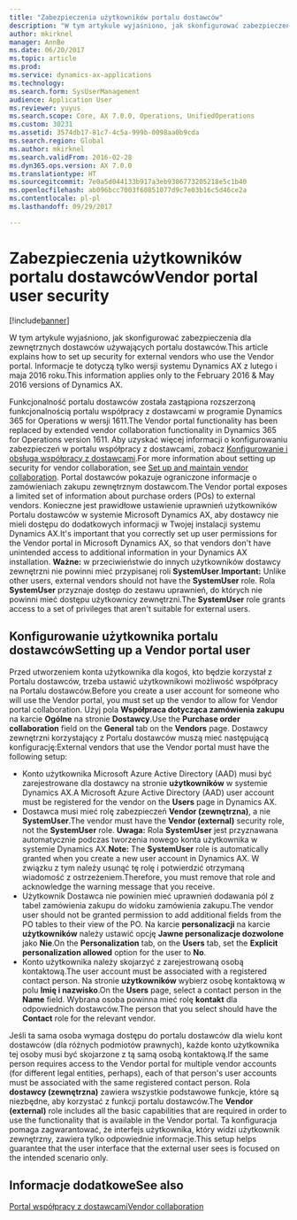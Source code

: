 ```yaml
---
title: "Zabezpieczenia użytkowników portalu dostawców"
description: "W tym artykule wyjaśniono, jak skonfigurować zabezpieczenia dla zewnętrznych dostawców używających portalu dostawców. Informacje te dotyczą tylko wersji systemu Dynamics AX z lutego i maja 2016 roku."
author: mkirknel
manager: AnnBe
ms.date: 06/20/2017
ms.topic: article
ms.prod: 
ms.service: dynamics-ax-applications
ms.technology: 
ms.search.form: SysUserManagement
audience: Application User
ms.reviewer: yuyus
ms.search.scope: Core, AX 7.0.0, Operations, UnifiedOperations
ms.custom: 30231
ms.assetid: 3574db17-81c7-4c5a-999b-0098aa0b9cda
ms.search.region: Global
ms.author: mkirknel
ms.search.validFrom: 2016-02-28
ms.dyn365.ops.version: AX 7.0.0
ms.translationtype: HT
ms.sourcegitcommit: 7e0a5d044133b917a3eb9386773205218e5c1b40
ms.openlocfilehash: ab096bcc7003f60851077d9c7e03b16c5d46ce2a
ms.contentlocale: pl-pl
ms.lasthandoff: 09/29/2017

---
```


# <a name="vendor-portal-user-security"></a><span data-ttu-id="74a13-104">Zabezpieczenia użytkowników portalu dostawców</span><span class="sxs-lookup"><span data-stu-id="74a13-104">Vendor portal user security</span></span>

[!include[banner](../includes/banner.md)]


<span data-ttu-id="74a13-105">W tym artykule wyjaśniono, jak skonfigurować zabezpieczenia dla zewnętrznych dostawców używających portalu dostawców.</span><span class="sxs-lookup"><span data-stu-id="74a13-105">This article explains how to set up security for external vendors who use the Vendor portal.</span></span> <span data-ttu-id="74a13-106">Informacje te dotyczą tylko wersji systemu Dynamics AX z lutego i maja 2016 roku.</span><span class="sxs-lookup"><span data-stu-id="74a13-106">This information applies only to the February 2016 &amp; May 2016 versions of Dynamics AX.</span></span>

<span data-ttu-id="74a13-107">Funkcjonalność portalu dostawców została zastąpiona rozszerzoną funkcjonalnością portalu współpracy z dostawcami w programie Dynamics 365 for Operations w wersji 1611.</span><span class="sxs-lookup"><span data-stu-id="74a13-107">The Vendor portal functionality has been replaced by extended vendor collaboration functionality in Dynamics 365 for Operations version 1611.</span></span> <span data-ttu-id="74a13-108">Aby uzyskać więcej informacji o konfigurowaniu zabezpieczeń w portalu współpracy z dostawcami, zobacz [Konfigurowanie i obsługa współpracy z dostawcami](set-up-maintain-vendor-collaboration.md).</span><span class="sxs-lookup"><span data-stu-id="74a13-108">For more information about setting up security for vendor collaboration, see [Set up and maintain vendor collaboration](set-up-maintain-vendor-collaboration.md).</span></span> <span data-ttu-id="74a13-109">Portal dostawców pokazuje ograniczone informacje o zamówieniach zakupu zewnętrznym dostawcom.</span><span class="sxs-lookup"><span data-stu-id="74a13-109">The Vendor portal exposes a limited set of information about purchase orders (POs) to external vendors.</span></span> <span data-ttu-id="74a13-110">Konieczne jest prawidłowe ustawienie uprawnień użytkowników Portalu dostawców w systemie Microsoft Dynamics AX, aby dostawcy nie mieli dostępu do dodatkowych informacji w Twojej instalacji systemu Dynamics AX.</span><span class="sxs-lookup"><span data-stu-id="74a13-110">It's important that you correctly set up user permissions for the Vendor portal in Microsoft Dynamics AX, so that vendors don't have unintended access to additional information in your Dynamics AX installation.</span></span> <span data-ttu-id="74a13-111">**Ważne:** w przeciwieństwie do innych użytkowników dostawcy zewnętrzni nie powinni mieć przypisanej roli **SystemUser**.</span><span class="sxs-lookup"><span data-stu-id="74a13-111">**Important:** Unlike other users, external vendors should not have the **SystemUser** role.</span></span> <span data-ttu-id="74a13-112">Rola **SystemUser** przyznaje dostęp do zestawu uprawnień, do których nie powinni mieć dostępu użytkownicy zewnętrzni.</span><span class="sxs-lookup"><span data-stu-id="74a13-112">The **SystemUser** role grants access to a set of privileges that aren't suitable for external users.</span></span>

## <a name="setting-up-a-vendor-portal-user"></a><span data-ttu-id="74a13-113">Konfigurowanie użytkownika portalu dostawców</span><span class="sxs-lookup"><span data-stu-id="74a13-113">Setting up a Vendor portal user</span></span>
<span data-ttu-id="74a13-114">Przed utworzeniem konta użytkownika dla kogoś, kto będzie korzystał z Portalu dostawców, trzeba ustawić użytkownikowi możliwość współpracy na Portalu dostawców.</span><span class="sxs-lookup"><span data-stu-id="74a13-114">Before you create a user account for someone who will use the Vendor portal, you must set up the vendor to allow for Vendor portal collaboration.</span></span> <span data-ttu-id="74a13-115">Użyj pola **Współpraca dotycząca zamówienia zakupu** na karcie **Ogólne** na stronie **Dostawcy**.</span><span class="sxs-lookup"><span data-stu-id="74a13-115">Use the **Purchase order collaboration** field on the **General** tab on the **Vendors** page.</span></span> <span data-ttu-id="74a13-116">Dostawcy zewnętrzni korzystający z Portalu dostawców muszą mieć następującą konfigurację:</span><span class="sxs-lookup"><span data-stu-id="74a13-116">External vendors that use the Vendor portal must have the following setup:</span></span>

-   <span data-ttu-id="74a13-117">Konto użytkownika Microsoft Azure Active Directory (AAD) musi być zarejestrowane dla dostawcy na stronie **użytkowników** w systemie Dynamics AX.</span><span class="sxs-lookup"><span data-stu-id="74a13-117">A Microsoft Azure Active Directory (AAD) user account must be registered for the vendor on the **Users** page in Dynamics AX.</span></span>
-   <span data-ttu-id="74a13-118">Dostawca musi mieć rolę zabezpieczeń **Vendor (zewnętrzna)**, a nie **SystemUser**.</span><span class="sxs-lookup"><span data-stu-id="74a13-118">The vendor must have the **Vendor (external)** security role, not the **SystemUser** role.</span></span> <span data-ttu-id="74a13-119">**Uwaga:** Rola **SystemUser** jest przyznawana automatycznie podczas tworzenia nowego konta użytkownika w systemie Dynamics AX.</span><span class="sxs-lookup"><span data-stu-id="74a13-119">**Note:** The **SystemUser** role is automatically granted when you create a new user account in Dynamics AX.</span></span> <span data-ttu-id="74a13-120">W związku z tym należy usunąć tę rolę i potwierdzić otrzymaną wiadomość z ostrzeżeniem.</span><span class="sxs-lookup"><span data-stu-id="74a13-120">Therefore, you must remove that role and acknowledge the warning message that you receive.</span></span>
-   <span data-ttu-id="74a13-121">Użytkownik Dostawca nie powinien mieć uprawnień dodawania pól z tabel zamówienia zakupu do widoku zamówienia zakupu.</span><span class="sxs-lookup"><span data-stu-id="74a13-121">The vendor user should not be granted permission to add additional fields from the PO tables to their view of the PO.</span></span> <span data-ttu-id="74a13-122">Na karcie **personalizacji** na karcie **użytkowników** należy ustawić opcję **Jawne personalizacje dozwolone** jako **Nie**.</span><span class="sxs-lookup"><span data-stu-id="74a13-122">On the **Personalization** tab, on the **Users** tab, set the **Explicit personalization allowed** option for the user to **No**.</span></span>
-   <span data-ttu-id="74a13-123">Konto użytkownika należy skojarzyć z zarejestrowaną osobą kontaktową.</span><span class="sxs-lookup"><span data-stu-id="74a13-123">The user account must be associated with a registered contact person.</span></span> <span data-ttu-id="74a13-124">Na stronie **użytkowników** wybierz osobę kontaktową w polu **Imię i nazwisko**.</span><span class="sxs-lookup"><span data-stu-id="74a13-124">On the **Users** page, select a contact person in the **Name** field.</span></span> <span data-ttu-id="74a13-125">Wybrana osoba powinna mieć rolę **kontakt** dla odpowiednich dostawców.</span><span class="sxs-lookup"><span data-stu-id="74a13-125">The person that you select should have the **Contact** role for the relevant vendor.</span></span>

<span data-ttu-id="74a13-126">Jeśli ta sama osoba wymaga dostępu do portalu dostawców dla wielu kont dostawców (dla różnych podmiotów prawnych), każde konto użytkownika tej osoby musi być skojarzone z tą samą osobą kontaktową.</span><span class="sxs-lookup"><span data-stu-id="74a13-126">If the same person requires access to the Vendor portal for multiple vendor accounts (for different legal entities, perhaps), each of that person's user accounts must be associated with the same registered contact person.</span></span> <span data-ttu-id="74a13-127">Rola **dostawcy (zewnętrzna)** zawiera wszystkie podstawowe funkcje, które są niezbędne, aby korzystać z funkcji portalu dostawców.</span><span class="sxs-lookup"><span data-stu-id="74a13-127">The **Vendor (external)** role includes all the basic capabilities that are required in order to use the functionality that is available in the Vendor portal.</span></span> <span data-ttu-id="74a13-128">Ta konfiguracja pomaga zagwarantować, że interfejs użytkownika, który widzi użytkownik zewnętrzny, zawiera tylko odpowiednie informacje.</span><span class="sxs-lookup"><span data-stu-id="74a13-128">This setup helps guarantee that the user interface that the external user sees is focused on the intended scenario only.</span></span>

<a name="see-also"></a><span data-ttu-id="74a13-129">Informacje dodatkowe</span><span class="sxs-lookup"><span data-stu-id="74a13-129">See also</span></span>
--------

[<span data-ttu-id="74a13-130">Portal współpracy z dostawcami</span><span class="sxs-lookup"><span data-stu-id="74a13-130">Vendor collaboration</span></span>](collaborate-vendors-vendor-portal.md)




